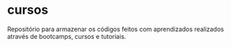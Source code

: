 # cursos
Repositório para armazenar os códigos feitos com aprendizados realizados através de bootcamps, cursos  e tutoriais.
